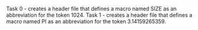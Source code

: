 Task 0 - creates a header file that defines a macro named SIZE as an abbreviation for the token 1024.
Task 1 - creates a header file that defines a macro named PI as an abbreviation for the token 3.14159265359.